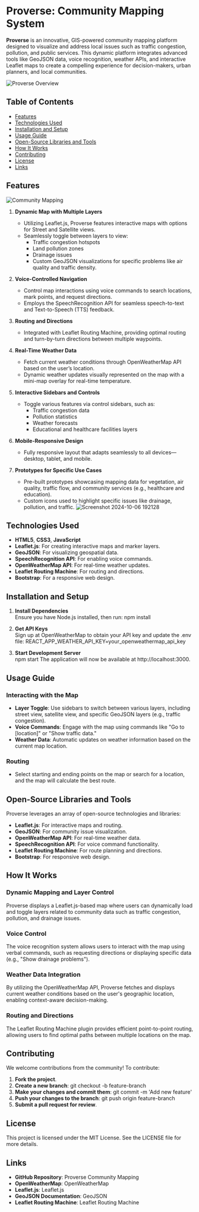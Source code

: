 # Proverse: Community Mapping System

**Proverse** is an innovative, GIS-powered community mapping platform designed to visualize and address local issues such as traffic congestion, pollution, and public services. This dynamic platform integrates advanced tools like GeoJSON data, voice recognition, weather APIs, and interactive Leaflet maps to create a compelling experience for decision-makers, urban planners, and local communities.

![Proverse Overview](https://github.com/user-attachments/assets/b31e9272-2da9-417c-a567-deec90df878c)

## Table of Contents
- [Features](#features)
- [Technologies Used](#technologies-used)
- [Installation and Setup](#installation-and-setup)
- [Usage Guide](#usage-guide)
- [Open-Source Libraries and Tools](#open-source-libraries-and-tools)
- [How It Works](#how-it-works)
- [Contributing](#contributing)
- [License](#license)
- [Links](#links)

## Features

![Community Mapping](https://github.com/user-attachments/assets/b9052fb7-a57e-4f5f-95e7-fc7b32969fb3)

1. **Dynamic Map with Multiple Layers**
   - Utilizing Leaflet.js, Proverse features interactive maps with options for Street and Satellite views.
   - Seamlessly toggle between layers to view:
     - Traffic congestion hotspots
     - Land pollution zones
     - Drainage issues
     - Custom GeoJSON visualizations for specific problems like air quality and traffic density.

2. **Voice-Controlled Navigation**
   - Control map interactions using voice commands to search locations, mark points, and request directions.
   - Employs the SpeechRecognition API for seamless speech-to-text and Text-to-Speech (TTS) feedback.

3. **Routing and Directions**
   - Integrated with Leaflet Routing Machine, providing optimal routing and turn-by-turn directions between multiple waypoints.

4. **Real-Time Weather Data**
   - Fetch current weather conditions through OpenWeatherMap API based on the user’s location.
   - Dynamic weather updates visually represented on the map with a mini-map overlay for real-time temperature.

5. **Interactive Sidebars and Controls**
   - Toggle various features via control sidebars, such as:
     - Traffic congestion data
     - Pollution statistics
     - Weather forecasts
     - Educational and healthcare facilities layers

6. **Mobile-Responsive Design**
   - Fully responsive layout that adapts seamlessly to all devices—desktop, tablet, and mobile.

7. **Prototypes for Specific Use Cases**
   - Pre-built prototypes showcasing mapping data for vegetation, air quality, traffic flow, and community services (e.g., healthcare and education).
   - Custom icons used to highlight specific issues like drainage, pollution, and traffic.
![Screenshot 2024-10-06 192128](https://github.com/user-attachments/assets/059daae9-7db1-4d88-b667-eef56179e90f)


## Technologies Used
- **HTML5**, **CSS3**, **JavaScript**
- **Leaflet.js**: For creating interactive maps and marker layers.
- **GeoJSON**: For visualizing geospatial data.
- **SpeechRecognition API**: For enabling voice commands.
- **OpenWeatherMap API**: For real-time weather updates.
- **Leaflet Routing Machine**: For routing and directions.
- **Bootstrap**: For a responsive web design.

## Installation and Setup

1. **Install Dependencies**  
   Ensure you have Node.js installed, then run:
   npm install

2. **Get API Keys**  
   Sign up at OpenWeatherMap to obtain your API key and update the .env file:
   REACT_APP_WEATHER_API_KEY=your_openweathermap_api_key

3. **Start Development Server**  
   npm start
   The application will now be available at http://localhost:3000.

## Usage Guide

### Interacting with the Map

- **Layer Toggle**: Use sidebars to switch between various layers, including street view, satellite view, and specific GeoJSON layers (e.g., traffic congestion).
- **Voice Commands**: Engage with the map using commands like "Go to [location]" or "Show traffic data."
- **Weather Data**: Automatic updates on weather information based on the current map location.

### Routing

- Select starting and ending points on the map or search for a location, and the map will calculate the best route.

## Open-Source Libraries and Tools

Proverse leverages an array of open-source technologies and libraries:

- **Leaflet.js**: For interactive maps and routing.
- **GeoJSON**: For community issue visualization.
- **OpenWeatherMap API**: For real-time weather data.
- **SpeechRecognition API**: For voice command functionality.
- **Leaflet Routing Machine**: For route planning and directions.
- **Bootstrap**: For responsive web design.

## How It Works

### Dynamic Mapping and Layer Control

Proverse displays a Leaflet.js-based map where users can dynamically load and toggle layers related to community data such as traffic congestion, pollution, and drainage issues.

### Voice Control

The voice recognition system allows users to interact with the map using verbal commands, such as requesting directions or displaying specific data (e.g., "Show drainage problems").

### Weather Data Integration

By utilizing the OpenWeatherMap API, Proverse fetches and displays current weather conditions based on the user's geographic location, enabling context-aware decision-making.

### Routing and Directions

The Leaflet Routing Machine plugin provides efficient point-to-point routing, allowing users to find optimal paths between multiple locations on the map.

## Contributing

We welcome contributions from the community! To contribute:

1. **Fork the project**.
2. **Create a new branch**:
   git checkout -b feature-branch
3. **Make your changes and commit them**:
   git commit -m 'Add new feature'
4. **Push your changes to the branch**:
   git push origin feature-branch
5. **Submit a pull request for review**.

## License

This project is licensed under the MIT License. See the LICENSE file for more details.

## Links

- **GitHub Repository**: Proverse Community Mapping
- **OpenWeatherMap**: OpenWeatherMap
- **Leaflet.js**: Leaflet.js
- **GeoJSON Documentation**: GeoJSON
- **Leaflet Routing Machine**: Leaflet Routing Machine
